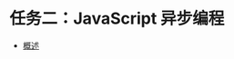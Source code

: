 # 任务二：JavaScript 异步编程

- [概述](https://github.com/soonespresso/lagou-frontend-2020/tree/async-get-starting)